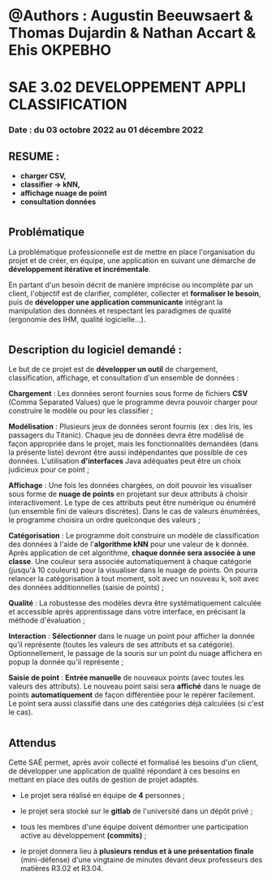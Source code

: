 # @Authors : Augustin Beeuwsaert & Thomas Dujardin & Nathan Accart & Ehis OKPEBHO

# SAE 3.02 DEVELOPPEMENT APPLI CLASSIFICATION

### Date : du 03 octobre 2022 au 01 décembre 2022

## **RESUME :** 
* **charger CSV,** 
* **classifier -> kNN,** 
* **affichage nuage de point**
* **consultation données**

#
## **Problématique**

La problématique professionnelle est de mettre en place l'organisation du projet et de créer, en équipe, une application en suivant une démarche de **développement itérative et incrémentale**. 

En partant d'un besoin décrit de manière imprécise ou incomplète par un client, l'objectif est de clarifier, compléter, collecter et **formaliser le besoin**, puis de **développer une application communicante** intégrant la manipulation des données et respectant les paradigmes de qualité (ergonomie des IHM, qualité logicielle…).

#
## **Description du logiciel demandé :**

Le but de ce projet est de **développer un outil** de chargement, classification, affichage, et consultation d'un ensemble de données :

**Chargement** : Les données seront fournies sous forme de fichiers **CSV** (Comma Separated Values) que le programme devra pouvoir charger pour construire le modèle ou pour les classifier ;

**Modélisation** : Plusieurs jeux de données seront fournis (ex : des Iris, les passagers du Titanic). Chaque jeu de données devra être modélisé de façon appropriée dans le projet, mais les fonctionnalités demandées (dans la présente liste) devront être aussi indépendantes que possible de ces données. L'utilisation **d'interfaces** Java adéquates peut être un choix judicieux pour ce point ;

**Affichage** : Une fois les données chargées, on doit pouvoir les visualiser sous forme de **nuage de points** en projetant sur deux attributs à choisir interactivement. Le type de ces attributs peut être numérique ou énuméré (un ensemble fini de valeurs discrètes). Dans le cas de valeurs énumérées, le programme choisira un ordre quelconque des valeurs ;

**Catégorisation** : Le programme doit construire un modèle de classification des données à l'aide de l'**algorithme kNN** pour une valeur de k donnée. Après application de cet algorithme, **chaque donnée sera associée à une classe**. Une couleur sera associée automatiquement à chaque catégorie (jusqu'à 10 couleurs) pour la visualiser dans le nuage de points. On pourra relancer la catégorisation à tout moment, soit avec un nouveau k, soit avec des données additionnelles (saisie de points) ;

**Qualité** : La robustesse des modèles devra être systématiquement calculée et accessible après apprentissage dans votre interface, en précisant la méthode d'évaluation ;

**Interaction** : **Sélectionner** dans le nuage un point pour afficher la donnée qu’il représente (toutes les valeurs de ses attributs et sa catégorie). Optionnellement, le passage de la souris sur un point du nuage affichera en popup la donnée qu'il représente ;

**Saisie de point** : **Entrée manuelle** de nouveaux points (avec toutes les valeurs des attributs). Le nouveau point saisi sera **affiché** dans le nuage de points **automatiquement** de façon différentiée pour le repérer facilement. Le point sera aussi classifié dans une des catégories déjà calculées (si c'est le cas).
#
## **Attendus**

Cette SAÉ permet, après avoir collecté et formalisé les besoins d'un client, de développer une application de qualité répondant à ces besoins en mettant en place des outils de gestion de projet adaptés.

* Le projet sera réalisé en équipe de **4** personnes ;

* le projet sera stocké sur le **gitlab** de l'université dans un dépôt privé ;

* tous les membres d'une équipe doivent démontrer une participation active au développement **(commits)** ;

* le projet donnera lieu à **plusieurs rendus et à une présentation finale** (mini-défense) d'une vingtaine de minutes devant deux professeurs des matières R3.02 et R3.04.
